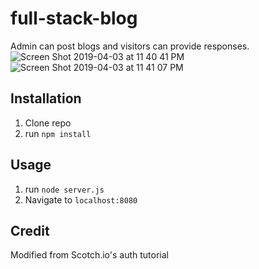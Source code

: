 # full-stack-blog
Admin can post blogs and visitors can provide responses.
![Screen Shot 2019-04-03 at 11 40 41 PM](https://user-images.githubusercontent.com/45410954/55528247-30fe3900-566a-11e9-8ea3-373883c6b3f7.png)
![Screen Shot 2019-04-03 at 11 41 07 PM](https://user-images.githubusercontent.com/45410954/55528248-322f6600-566a-11e9-8a65-4ef7b3730ea1.png)

## Installation

1. Clone repo
2. run `npm install`

## Usage

1. run `node server.js`
2. Navigate to `localhost:8080`

## Credit

Modified from Scotch.io's auth tutorial

